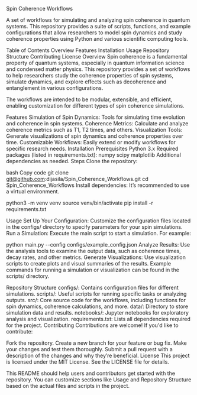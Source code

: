 Spin Coherence Workflows

A set of workflows for simulating and analyzing spin coherence in quantum systems. This repository provides a suite of scripts, functions, and example configurations that allow researchers to model spin dynamics and study coherence properties using Python and various scientific computing tools.

Table of Contents
Overview
Features
Installation
Usage
Repository Structure
Contributing
License
Overview
Spin coherence is a fundamental property of quantum systems, especially in quantum information science and condensed matter physics. This repository provides a set of workflows to help researchers study the coherence properties of spin systems, simulate dynamics, and explore effects such as decoherence and entanglement in various configurations.

The workflows are intended to be modular, extensible, and efficient, enabling customization for different types of spin coherence simulations.

Features
Simulation of Spin Dynamics: Tools for simulating time evolution and coherence in spin systems.
Coherence Metrics: Calculate and analyze coherence metrics such as T1, T2 times, and others.
Visualization Tools: Generate visualizations of spin dynamics and coherence properties over time.
Customizable Workflows: Easily extend or modify workflows for specific research needs.
Installation
Prerequisites
Python 3.x
Required packages (listed in requirements.txt):
numpy
scipy
matplotlib
Additional dependencies as needed.
Steps
Clone the repository:

bash
Copy code
git clone git@github.com:dijasila/Spin_Coherence_Workflows.git
cd Spin_Coherence_Workflows
Install dependencies: It’s recommended to use a virtual environment.

python3 -m venv venv
source venv/bin/activate
pip install -r requirements.txt

Usage
Set Up Your Configuration: Customize the configuration files located in the configs/ directory to specify parameters for your spin simulations.
Run a Simulation: Execute the main script to start a simulation. For example:

python main.py --config configs/example_config.json
Analyze Results: Use the analysis tools to examine the output data, such as coherence times, decay rates, and other metrics.
Generate Visualizations: Use visualization scripts to create plots and visual summaries of the results.
Example commands for running a simulation or visualization can be found in the scripts/ directory.

Repository Structure
configs/: Contains configuration files for different simulations.
scripts/: Useful scripts for running specific tasks or analyzing outputs.
src/: Core source code for the workflows, including functions for spin dynamics, coherence calculations, and more.
data/: Directory to store simulation data and results.
notebooks/: Jupyter notebooks for exploratory analysis and visualization.
requirements.txt: Lists all dependencies required for the project.
Contributing
Contributions are welcome! If you'd like to contribute:

Fork the repository.
Create a new branch for your feature or bug fix.
Make your changes and test them thoroughly.
Submit a pull request with a description of the changes and why they’re beneficial.
License
This project is licensed under the MIT License. See the LICENSE file for details.

This README should help users and contributors get started with the repository. You can customize sections like Usage and Repository Structure based on the actual files and scripts in the project.
